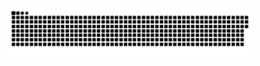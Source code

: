 <picture>
  <source media="(prefers-color-scheme: dark)" srcset="https://raw.githubusercontent.com/YapWH1208/YapWH1208/output/github-contribution-grid-snake-dark.svg">
  <source media="(prefers-color-scheme: light)" srcset="https://raw.githubusercontent.com/YapWH1208/YapWH1208/output/github-contribution-grid-snake.svg">
  <img alt="github contribution grid snake animation" src="https://raw.githubusercontent.com/YapWH1208/YapWH1208/output/github-contribution-grid-snake.svg">
</picture>
